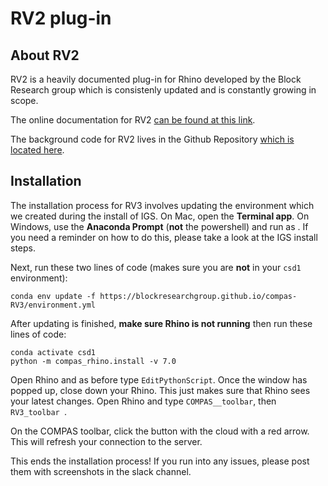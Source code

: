 # RV2 plug-in

## About RV2

RV2 is a heavily documented plug-in for Rhino developed by the Block Research group which is consistenly updated and is constantly growing in scope. 

The online documentation for RV2 [can be found at this link](https://blockresearchgroup.gitbook.io/rv2/).

The background code for RV2 lives in the Github Repository [which is located here](https://github.com/BlockResearchGroup/compas-RV2).


## Installation

The installation process for RV3 involves updating the environment which we created during the install of IGS. On Mac, open the **Terminal app**. On Windows, use the **Anaconda Prompt** (**not** the powershell) and run as . If you need a reminder on how to do this, please take a look at the IGS install steps.

Next, run these two lines of code (makes sure you are **not** in your `csd1` environment):


```
conda env update -f https://blockresearchgroup.github.io/compas-RV3/environment.yml
```

After updating is finished, **make sure Rhino is not running** then run these lines of code:

```
conda activate csd1
python -m compas_rhino.install -v 7.0
```

Open Rhino and as before type `EditPythonScript`. Once the window has popped up, close down your Rhino. This just makes sure that Rhino sees your latest changes. Open Rhino and type `COMPAS__toolbar`, then `RV3_toolbar `.

On the COMPAS toolbar, click the button with the cloud with a red arrow. This will refresh your connection to the server. 

This ends the installation process! If you run into any issues, please post them with screenshots in the slack channel.